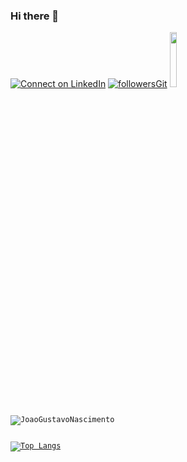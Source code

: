 ### Hi there 👋

[![Connect on LinkedIn](https://img.shields.io/badge/--linkedin?label=LinkedIn&logo=LinkedIn&style=social)](https://www.linkedin.com/in/jo%C3%A3o-gustavo-nascimento/) [![followersGit](https://img.shields.io/github/followers/JoaoGustavoNascimento?style=social)](https://github.com/JoaoGustavoNascimento)
<code><img width="15%" src="https://www.vectorlogo.zone/logos/visualstudio_code/visualstudio_code-ar21.svg">
 
<img align="center" src="https://github-readme-stats.vercel.app/api?username=JoaoGustavoNascimento&show_icons=true&locale=en" alt="JoaoGustavoNascimento" />
  
[![Top Langs](https://github-readme-stats.vercel.app/api/top-langs/?username=JoaoGustavoNascimento&layout=compact)](https://github.com/JoaoGustavoNascimento)

<!--
**JoaoGustavoNascimento/JoaoGustavoNascimento** is a ✨ _special_ ✨ repository because its `README.md` (this file) appears on your GitHub profile.

Here are some ideas to get you started:

- 🔭 I’m currently working on ...
- 🌱 I’m currently learning ...
- 👯 I’m looking to collaborate on ...
- 🤔 I’m looking for help with ...
- 💬 Ask me about ...
- 📫 How to reach me: ...
- 😄 Pronouns: ...
- ⚡ Fun fact: ...
-->
